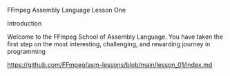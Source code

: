 FFmpeg Assembly Language Lesson One

Introduction

Welcome to the FFmpeg School of Assembly Language. You have taken the first step on the most interesting, challenging, and rewarding journey in programming

https://github.com/FFmpeg/asm-lessons/blob/main/lesson_01/index.md